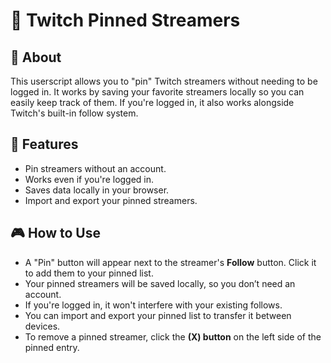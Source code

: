 # 📌 Twitch Pinned Streamers

## 🎯 About

This userscript allows you to "pin" Twitch streamers without needing to be logged in. It works by saving your favorite streamers locally so you can easily keep track of them. If you're logged in, it also works alongside Twitch's built-in follow system.

## 🚀 Features

- Pin streamers without an account.
- Works even if you're logged in.
- Saves data locally in your browser.
- Import and export your pinned streamers.

## 🎮 How to Use

- A "Pin" button will appear next to the streamer's **Follow** button. Click it to add them to your pinned list.
- Your pinned streamers will be saved locally, so you don’t need an account.
- If you're logged in, it won't interfere with your existing follows.
- You can import and export your pinned list to transfer it between devices.
- To remove a pinned streamer, click the **(X) button** on the left side of the pinned entry.
